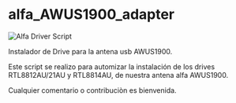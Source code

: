 # alfa_AWUS1900_adapter

![Alfa Driver Script](https://raw.githubusercontent.com/tpxSecurity/alfa_AWUS1900_adapter/master/ALFA_drivers.png)


Instalador de Drive para la antena usb AWUS1900.

Este script se realizo para automizar la instalación de los drives RTL8812AU/21AU y RTL8814AU, de nuestra antena alfa AWUS1900.

Cualquier comentario o contribuciòn es bienvenida.




